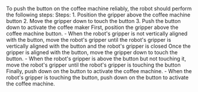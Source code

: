 To push the button on the coffee machine reliably, the robot should perform the following steps:
    Steps:  1. Position the gripper above the coffee machine button  2. Move the gripper down to touch the button  3. Push the button down to activate the coffee maker
First, position the gripper above the coffee machine button.
    - When the robot's gripper is not vertically aligned with the button, move the robot's gripper until the robot's gripper is vertically aligned with the button and the robot's gripper is closed
Once the gripper is aligned with the button, move the gripper down to touch the button.
    - When the robot's gripper is above the button but not touching it, move the robot's gripper until the robot's gripper is touching the button
Finally, push down on the button to activate the coffee machine.
    - When the robot's gripper is touching the button, push down on the button to activate the coffee machine.